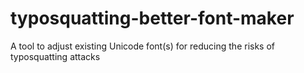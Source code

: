 # typosquatting-better-font-maker
A tool to adjust existing Unicode font(s) for reducing the risks of typosquatting attacks
